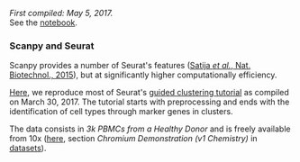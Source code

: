 *First compiled: May 5, 2017.*   
See the [notebook](seurat.ipynb).

### Scanpy and Seurat

Scanpy provides a number of Seurat's features ([Satija *et al.*, Nat. Biotechnol., 2015](https://doi.org/10.1038/nbt.3192)), but at significantly higher computationally efficiency.

[Here](seurat.ipynb), we reproduce most of Seurat's [guided clustering tutorial](http://satijalab.org/seurat/pbmc3k_tutorial.html) as compiled on March 30, 2017. The tutorial starts with preprocessing and ends with the identification of cell types through marker genes in clusters.

The data consists in *3k PBMCs from a Healthy Donor* and is freely available from 10x ([here](https://support.10xgenomics.com/single-cell/datasets/pbmc3k), section *Chromium Demonstration (v1 Chemistry)* in [datasets](https://support.10xgenomics.com/single-cell/datasets)).
